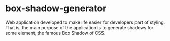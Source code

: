 # box-shadow-generator
Web application developed to make life easier for developers part of styling. That is, the main purpose of the application is to generate shadows for some element, the famous Box Shadow of CSS.

